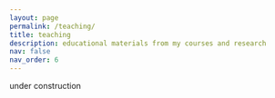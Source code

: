 ```yaml
---
layout: page
permalink: /teaching/
title: teaching
description: educational materials from my courses and research
nav: false
nav_order: 6
---
```


under construction